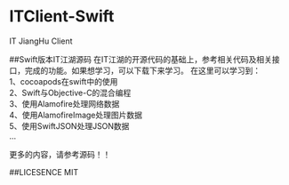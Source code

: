 # ITClient-Swift
IT JiangHu Client

##Swift版本IT江湖源码
在IT江湖的开源代码的基础上，参考相关代码及相关接口，完成的功能。如果想学习，可以下载下来学习。
在这里可以学习到：</br>
1、cocoapods在swift中的使用</br>
2、Swift与Objective-C的混合编程</br>
3、使用Alamofire处理网络数据</br>
4、使用AlamofireImage处理图片数据</br>
5、使用SwiftJSON处理JSON数据</br>
...</br>

更多的内容，请参考源码！！

##LICESENCE
MIT

